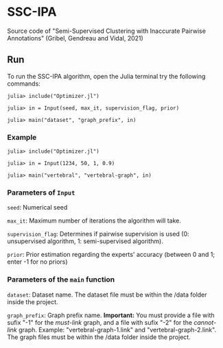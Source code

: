 # SSC-IPA
Source code of "Semi-Supervised Clustering with Inaccurate Pairwise Annotations" (Gribel, Gendreau and Vidal, 2021)

## Run

To run the SSC-IPA algorithm, open the Julia terminal try the following commands:

```
julia> include("Optimizer.jl")

julia> in = Input(seed, max_it, supervision_flag, prior)

julia> main("dataset", "graph_prefix", in)
```

### Example

```
julia> include("Optimizer.jl")

julia> in = Input(1234, 50, 1, 0.9)

julia> main("vertebral", "vertebral-graph", in)
```

### Parameters of `Input`

`seed`: Numerical seed

`max_it`: Maximum number of iterations the algorithm will take.

`supervision_flag`: Determines if pairwise supervision is used (0: unsupervised algorithm, 1: semi-supervised algorithm).

`prior`: Prior estimation regarding the experts' accuracy (between 0 and 1; enter -1 for no priors)

### Parameters of the `main` function

`dataset`: Dataset name. The dataset file must be within the /data folder inside the project.

`graph_prefix`: Graph prefix name. **Important:** You must provide a file with sufix "-1" for the _must-link_ graph, and a file with sufix "-2" for the _cannot-link_ graph. Example: "vertebral-graph-1.link" and "vertebral-graph-2.link". The graph files must be within the /data folder inside the project.
